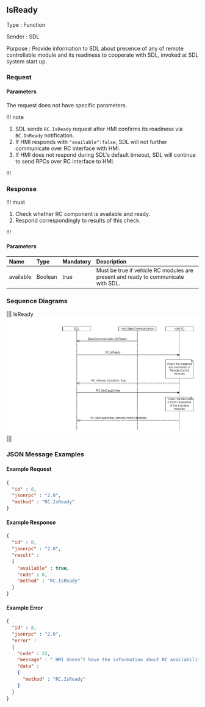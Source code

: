 ## IsReady

Type
: Function

Sender
: SDL

Purpose
: Provide information to SDL about presence of any of remote controllable module and its readiness to cooperate with SDL, invoked at SDL system start up.


### Request

#### Parameters

The request does not have specific parameters.

!!! note

1. SDL sends `RC.IsReady` request after HMI confirms its readiness via `BC.OnReady` notification.
2. If HMI responds with `"available":false`, SDL will not further communicate over RC interface with HMI.
3. If HMI does not respond during SDL's default timeout, SDL will continue to send RPCs over RC interface to HMI.

!!!

### Response

!!! must

1. Check whether RC component is available and ready.
2. Respond correspondingly to results of this check.

!!!

#### Parameters

|Name|Type|Mandatory|Description|
|:---|:---|:--------|:----------|
|available|Boolean|true|Must be true if vehicle RC modules are present and ready to communicate with SDL.|

### Sequence Diagrams

|||
IsReady
![IsReady](./assets/IsReady_GetCapabilities.png)
|||

### JSON Message Examples

#### Example Request

```json
{
  "id" : 8,
  "jsonrpc" : "2.0",
  "method" : "RC.IsReady"
}
```

#### Example Response

```json
{
  "id" : 8,
  "jsonrpc" : "2.0",
  "result" :
  {
    "available" : true,
    "code" : 0,
    "method" : "RC.IsReady"
  }
}
```

#### Example Error

```json
{
  "id" : 8,
  "jsonrpc" : "2.0",
  "error" :
  {
    "code" : 22,
    "message" : " HMI doesn’t have the information about RC availability or some failure occurred ",
    "data" :
    {
      "method" : "RC.IsReady"
    }
  }
}
```
